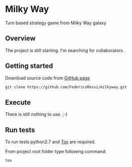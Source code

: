 Milky Way
=========

Turn based strategy game from Milky Way galaxy

Overview
--------

The project is still starting. I'm searching for collaborators.


Getting started
---------------

Download source code from [GitHub page](https://github.com/FedericoRessi/milkyway)

```bash
git clone https://github.com/FedericoRessi/milkyway.git 
```

Execute
---

There is still nothing to use. ;-)


Run tests
---------

To run tests python2.7 and [Tox](http://tox.readthedocs.org/en/latest/install.html) are required.

From project root folder type following command:

```bash
tox
```
